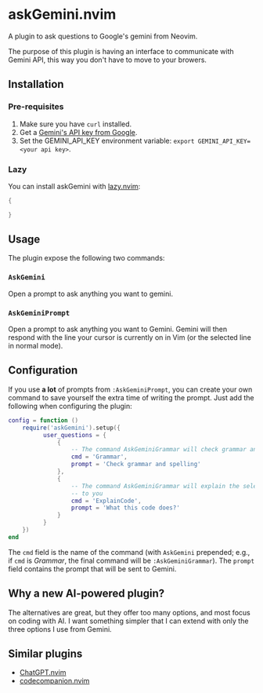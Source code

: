 # askGemini.nvim

A plugin to ask questions to Google's gemini from Neovim. 

The purpose of this plugin is having an interface to communicate with Gemini API,
this way you don't have to move to your browers.

## Installation

### Pre-requisites

1. Make sure you have `curl` installed.
2. Get a [Gemini's API key from Google](https://ai.google.dev/gemini-api/docs/api-key).
3. Set the GEMINI_API_KEY environment variable: `export GEMINI_API_KEY=<your api key>`. 

### Lazy

You can install askGemini with [lazy.nvim](https://github.com/folke/lazy.nvim):

```lua
{

}
```

## Usage

The plugin expose the following two commands:

### `AskGemini`

Open a prompt to ask anything you want to gemini.

### `AskGeminiPrompt`

Open a prompt to ask anything you want to Gemini. Gemini will then respond with 
the line your cursor is currently on in Vim (or the selected line in normal mode).

## Configuration

If you use **a lot** of prompts from `:AskGeminiPrompt`, you can create your own 
command to save yourself the extra time of writing the prompt. Just add the 
following when configuring the plugin: 

```lua
config = function ()
    require('askGemini').setup({
          user_questions = {
              {
                  -- The command AskGeminiGrammar will check grammar and spelling 
                  cmd = 'Grammar',
                  prompt = 'Check grammar and spelling'
              },
              {
                  -- The command AskGeminiGrammar will explain the selected ExplainCode
                  -- to you
                  cmd = 'ExplainCode',
                  prompt = 'What this code does?'
              }
          }
    })
end
```

The `cmd` field is the name of the command (with `AskGemini` prepended; 
e.g., if `cmd` is *Grammar*, the final command will be `:AskGeminiGrammar`). 
The `prompt` field contains the prompt that will be sent to Gemini. 

## Why a new AI-powered plugin?

The alternatives are great, but they offer too many options, and most focus on 
coding with AI. I want something simpler that I can extend with only the three 
options I use from Gemini. 

## Similar plugins

* [ChatGPT.nvim](https://github.com/jackMort/ChatGPT.nvim)
* [codecompanion.nvim](https://github.com/olimorris/codecompanion.nvim)

